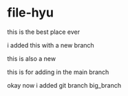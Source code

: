 # file-hyu

this is the best place ever

i added this with a new branch

this is also a new

this is for adding in the main branch

okay now i added git branch big_branch
